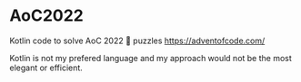 # AoC2022

Kotlin code to solve AoC 2022 🎄 puzzles https://adventofcode.com/ 

Kotlin is not my prefered language and my approach would not be the most elegant or efficient.
